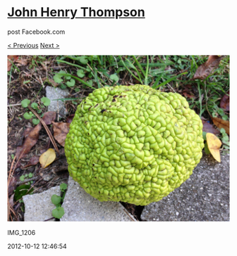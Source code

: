 # [John Henry Thompson](../README.md)
post Facebook.com

[< Previous](2012-11-04-2.md) [Next >](2012-10-12-4.md)

[![](../media/2012-10-12/Strange-Plant-IMG_1206.jpg)](../README.md)

IMG_1206

2012-10-12 12:46:54